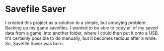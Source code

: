 # Savefile Saver

I created this project as a solution to a simple, but annoying problem: Backing up my game savefiles. I wanted to be able to copy all of my
saved data from a game, into another folder, where I could then put it onto a USB. It's certainly possible to do manually, but it becomes
tedious after a while. So, Savefile Saver was born.